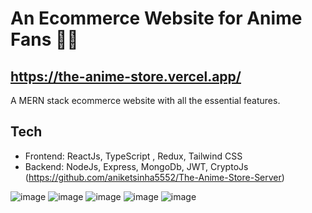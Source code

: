 # An Ecommerce Website for Anime Fans 🚀🚀
## https://the-anime-store.vercel.app/

A MERN stack ecommerce website with all the essential features.

## Tech
* Frontend: ReactJs, TypeScript , Redux, Tailwind CSS
* Backend: NodeJs, Express, MongoDb, JWT, CryptoJs (https://github.com/aniketsinha5552/The-Anime-Store-Server)

![image](https://github.com/aniketsinha5552/The-Anime-Store/assets/104712880/a89ba940-b3bc-47ba-a903-2a62bda2bbb0)
![image](https://github.com/aniketsinha5552/The-Anime-Store/assets/104712880/d993b135-8be7-4fca-85a3-99ac80c9c4fa)
![image](https://github.com/aniketsinha5552/The-Anime-Store/assets/104712880/37972b29-34b4-4201-a799-e43997a323fc)
![image](https://github.com/aniketsinha5552/The-Anime-Store/assets/104712880/8fd5375e-4c40-4274-b3da-fc24f3bb4aec)
![image](https://github.com/aniketsinha5552/The-Anime-Store/assets/104712880/8ed341dd-e26c-403d-8f74-98ad5824c806)





